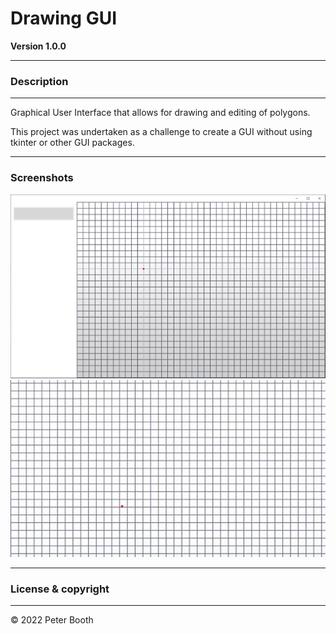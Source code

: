 # Drawing GUI 
**Version 1.0.0**

---
### Description

---
Graphical User Interface that allows for drawing and editing of polygons.

This project was undertaken as a challenge to create a GUI without using tkinter or other GUI packages.

---
### Screenshots


![Screenshot of Window](window_directory/project_infromation/project_screenshot.png)
![Video Demonstration](window_directory/project_infromation/example_video.gif)


---
### License & copyright

---

© 2022 Peter Booth